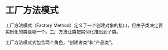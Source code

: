 # 工厂方法模式

工厂方法模式（Factory Method）定义了一个创建对象的接口，但由子类决定要实例化的类是哪一个。工厂方法让类把实例化推迟到子类。

工厂方法模式式包含两个角色，“创建者类”和“产品类”。
